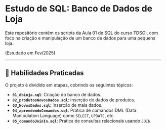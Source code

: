 # Estudo de SQL: Banco de Dados de Loja

Este repositório contém os scripts da Aula 01 de SQL do curso TDSOI, com foco na criação e manipulação de um banco de dados para uma pequena loja.

(Estudado em Fev/2025)

---

## 🚀 Habilidades Praticadas

O projeto é dividido em etapas, cobrindo os seguintes tópicos:

* **`01_dbLoja.sql`**: Criação do banco de dados.
* **`02_produtosNovosDados.sql`**: Inserção de dados de produtos.
* **`03_NovosDados.sql`**: Inserção de mais dados.
* **`04_aprendendoComandos.sql`**: Prática de comandos DML (Data Manipulation Language) como `SELECT`, `UPDATE`, etc.
* **`05_comandoJoinIn.sql`**: Prática de consultas relacionais usando `JOIN`.
